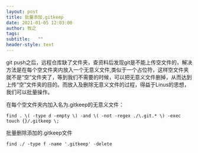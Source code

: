 ```yaml
---
layout: post
title: 批量添加.gitkeep
date: 2021-01-05 12:03:00
author: 牧之
tags: 
subtitle:   ""
header-style: text
---
```



git push之后，远程仓库缺了文件夹，查资料后发现git是不能上传空文件的，解决方法是在每个空文件夹内放入一个无意义文件,类似于一个占位符，这样空文件夹就不是“空”文件夹了，等到我们不需要的时候，可以把无意义文件删掉，从而达到上传“空”文件夹的目的。而放入及删除无意义文件的过程，得益于Linus的思想，我们可以批量操作。

在每个空文件夹内加入名为.gitkeep的无意义文件：
```git
find . \( -type d -empty \) -and \( -not -regex ./\.git.* \) -exec touch {}/.gitkeep \;
```
批量删除添加的.gitkeep文件
```git
find ./ -type f -name '.gitkeep' -delete
```